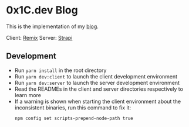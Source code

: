 # 0x1C.dev Blog

This is the implementation of my [blog](https://0x1c.dev). 

Client: [Remix](https://remix.run)
Server: [Strapi](https://strapi.io)

## Development

- Run `yarn install` in the root directory
- Run `yarn dev:client` to launch the client development environment
- Run `yarn dev:server` to launch the server development environment
- Read the READMEs in the client and server directories respectively to learn more
- If a warning is shown when starting the client environment about the inconsistent binaries, run this command to fix it:
  ```shell
  npm config set scripts-prepend-node-path true
  ```

